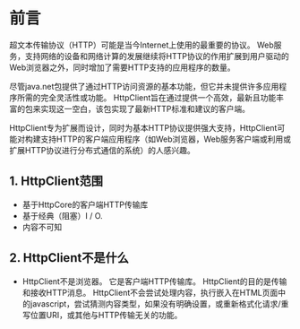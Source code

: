 # 前言

超文本传输协议（HTTP）可能是当今Internet上使用的最重要的协议。 Web服务，支持网络的设备和网络计算的发展继续将HTTP协议的作用扩展到用户驱动的Web浏览器之外，同时增加了需要HTTP支持的应用程序的数量。

尽管java.net包提供了通过HTTP访问资源的基本功能，但它并未提供许多应用程序所需的完全灵活性或功能。 HttpClient旨在通过提供一个高效，最新且功能丰富的包来实现这一空白，该包实现了最新HTTP标准和建议的客户端。

HttpClient专为扩展而设计，同时为基本HTTP协议提供强大支持，HttpClient可能对构建支持HTTP的客户端应用程序（如Web浏览器，Web服务客户端或利用或扩展HTTP协议进行分布式通信的系统）的人感兴趣。

## 1. HttpClient范围

* 基于HttpCore的客户端HTTP传输库
* 基于经典（阻塞）I / O.
* 内容不可知

## 2. HttpClient不是什么

* HttpClient不是浏览器。 它是客户端HTTP传输库。 HttpClient的目的是传输和接收HTTP消息。 HttpClient不会尝试处理内容，执行嵌入在HTML页面中的javascript，尝试猜测内容类型，如果没有明确设置，或重新格式化请求/重写位置URI，或其他与HTTP传输无关的功能。
